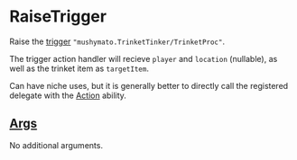 # RaiseTrigger

Raise the [trigger](https://stardewvalleywiki.com/Modding:Trigger_actions) `"mushymato.TrinketTinker/TrinketProc"`.

The trigger action handler will recieve `player` and `location` (nullable), as well as the trinket item as `targetItem`.

Can have niche uses, but it is generally better to directly call the registered delegate with the [Action](4.z.100-Action.md) ability.

## [Args](~/api/TrinketTinker.Models.Mixin.NoArgs.yml)

No additional arguments.
